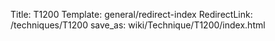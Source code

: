 Title: T1200
Template: general/redirect-index
RedirectLink: /techniques/T1200
save_as: wiki/Technique/T1200/index.html